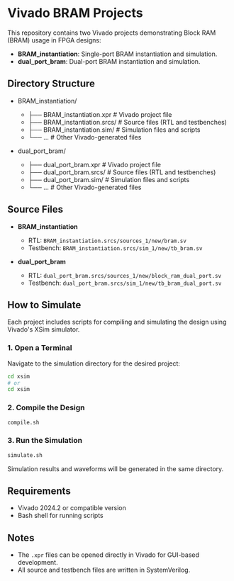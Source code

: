 

# Vivado BRAM Projects

This repository contains two Vivado projects demonstrating Block RAM (BRAM) usage in FPGA designs:

- **BRAM_instantiation**: Single-port BRAM instantiation and simulation.
- **dual_port_bram**: Dual-port BRAM instantiation and simulation.

## Directory Structure

- BRAM_instantiation/
  - ├── BRAM_instantiation.xpr         # Vivado project file
  - ├── BRAM_instantiation.srcs/       # Source files (RTL and testbenches)
  - ├── BRAM_instantiation.sim/        # Simulation files and scripts
  - └── ...                            # Other Vivado-generated files

- dual_port_bram/
   - ├── dual_port_bram.xpr             # Vivado project file
   - ├── dual_port_bram.srcs/           # Source files (RTL and testbenches)
   - ├── dual_port_bram.sim/            # Simulation files and scripts
   - └── ...                            # Other Vivado-generated files

## Source Files

- **BRAM_instantiation**
  - RTL: `BRAM_instantiation.srcs/sources_1/new/bram.sv`
  - Testbench: `BRAM_instantiation.srcs/sim_1/new/tb_bram.sv`

- **dual_port_bram**
  - RTL: `dual_port_bram.srcs/sources_1/new/block_ram_dual_port.sv`
  - Testbench: `dual_port_bram.srcs/sim_1/new/tb_bram_dual_port.sv`

## How to Simulate

Each project includes scripts for compiling and simulating the design using Vivado's XSim simulator.

### 1. Open a Terminal

Navigate to the simulation directory for the desired project:

```sh
cd xsim
# or
cd xsim
```

### 2. Compile the Design

```sh
compile.sh
```

### 3. Run the Simulation

```sh
simulate.sh
```

Simulation results and waveforms will be generated in the same directory.

## Requirements

- Vivado 2024.2 or compatible version
- Bash shell for running scripts

## Notes

- The `.xpr` files can be opened directly in Vivado for GUI-based development.
- All source and testbench files are written in SystemVerilog.
